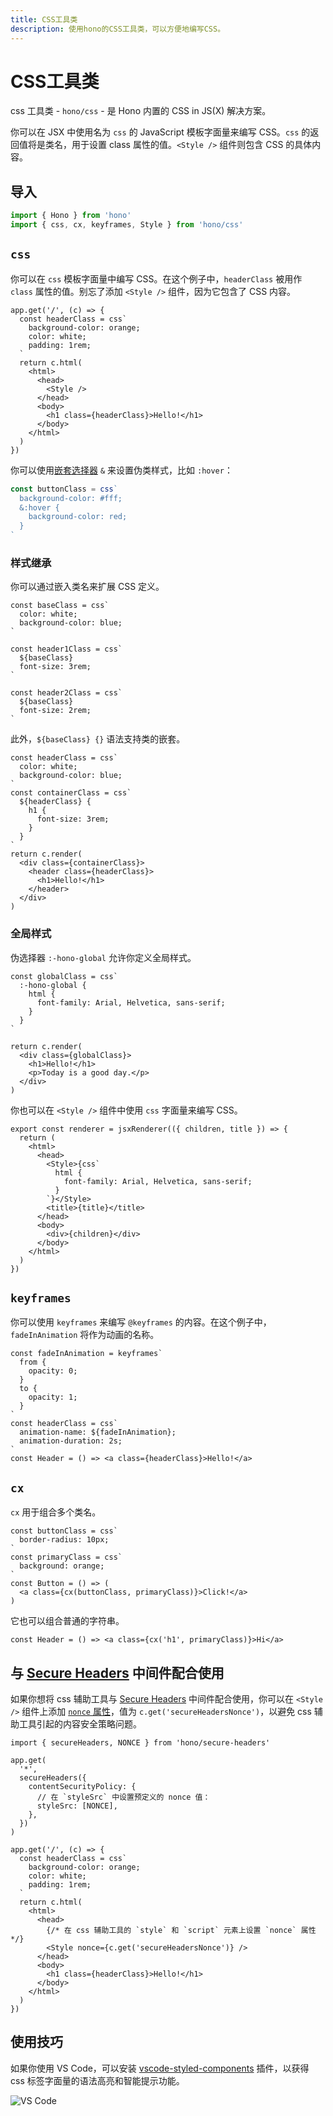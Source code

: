```yaml
---
title: CSS工具类
description: 使用hono的CSS工具类，可以方便地编写CSS。
---
```


# CSS工具类

css 工具类 - `hono/css` - 是 Hono 内置的 CSS in JS(X) 解决方案。

你可以在 JSX 中使用名为 `css` 的 JavaScript 模板字面量来编写 CSS。`css` 的返回值将是类名，用于设置 class 属性的值。`<Style />` 组件则包含 CSS 的具体内容。

## 导入

```ts
import { Hono } from 'hono'
import { css, cx, keyframes, Style } from 'hono/css'
```

## `css` <Badge style="vertical-align: middle;" type="warning" text="实验性" />

你可以在 `css` 模板字面量中编写 CSS。在这个例子中，`headerClass` 被用作 `class` 属性的值。别忘了添加 `<Style />` 组件，因为它包含了 CSS 内容。

```ts{10,13}
app.get('/', (c) => {
  const headerClass = css`
    background-color: orange;
    color: white;
    padding: 1rem;
  `
  return c.html(
    <html>
      <head>
        <Style />
      </head>
      <body>
        <h1 class={headerClass}>Hello!</h1>
      </body>
    </html>
  )
})
```

你可以使用[嵌套选择器](https://developer.mozilla.org/en-US/docs/Web/CSS/Nesting_selector) `&` 来设置伪类样式，比如 `:hover`：

```ts
const buttonClass = css`
  background-color: #fff;
  &:hover {
    background-color: red;
  }
`
```

### 样式继承

你可以通过嵌入类名来扩展 CSS 定义。

```tsx
const baseClass = css`
  color: white;
  background-color: blue;
`

const header1Class = css`
  ${baseClass}
  font-size: 3rem;
`

const header2Class = css`
  ${baseClass}
  font-size: 2rem;
`
```

此外，`${baseClass} {}` 语法支持类的嵌套。

```tsx
const headerClass = css`
  color: white;
  background-color: blue;
`
const containerClass = css`
  ${headerClass} {
    h1 {
      font-size: 3rem;
    }
  }
`
return c.render(
  <div class={containerClass}>
    <header class={headerClass}>
      <h1>Hello!</h1>
    </header>
  </div>
)
```

### 全局样式

伪选择器 `:-hono-global` 允许你定义全局样式。

```tsx
const globalClass = css`
  :-hono-global {
    html {
      font-family: Arial, Helvetica, sans-serif;
    }
  }
`

return c.render(
  <div class={globalClass}>
    <h1>Hello!</h1>
    <p>Today is a good day.</p>
  </div>
)
```

你也可以在 `<Style />` 组件中使用 `css` 字面量来编写 CSS。

```tsx
export const renderer = jsxRenderer(({ children, title }) => {
  return (
    <html>
      <head>
        <Style>{css`
          html {
            font-family: Arial, Helvetica, sans-serif;
          }
        `}</Style>
        <title>{title}</title>
      </head>
      <body>
        <div>{children}</div>
      </body>
    </html>
  )
})
```

## `keyframes` <Badge style="vertical-align: middle;" type="warning" text="实验性" />

你可以使用 `keyframes` 来编写 `@keyframes` 的内容。在这个例子中，`fadeInAnimation` 将作为动画的名称。

```tsx
const fadeInAnimation = keyframes`
  from {
    opacity: 0;
  }
  to {
    opacity: 1;
  }
`
const headerClass = css`
  animation-name: ${fadeInAnimation};
  animation-duration: 2s;
`
const Header = () => <a class={headerClass}>Hello!</a>
```

## `cx` <Badge style="vertical-align: middle;" type="warning" text="实验性" />

`cx` 用于组合多个类名。

```tsx
const buttonClass = css`
  border-radius: 10px;
`
const primaryClass = css`
  background: orange;
`
const Button = () => (
  <a class={cx(buttonClass, primaryClass)}>Click!</a>
)
```

它也可以组合普通的字符串。

```tsx
const Header = () => <a class={cx('h1', primaryClass)}>Hi</a>
```

## 与 [Secure Headers](/docs/middleware/builtin/secure-headers) 中间件配合使用

如果你想将 css 辅助工具与 [Secure Headers](/docs/middleware/builtin/secure-headers) 中间件配合使用，你可以在 `<Style />` 组件上添加 [`nonce` 属性](https://developer.mozilla.org/en-US/docs/Web/HTML/Global_attributes/nonce)，值为 `c.get('secureHeadersNonce')`，以避免 css 辅助工具引起的内容安全策略问题。

```tsx{8,23}
import { secureHeaders, NONCE } from 'hono/secure-headers'

app.get(
  '*',
  secureHeaders({
    contentSecurityPolicy: {
      // 在 `styleSrc` 中设置预定义的 nonce 值：
      styleSrc: [NONCE],
    },
  })
)

app.get('/', (c) => {
  const headerClass = css`
    background-color: orange;
    color: white;
    padding: 1rem;
  `
  return c.html(
    <html>
      <head>
        {/* 在 css 辅助工具的 `style` 和 `script` 元素上设置 `nonce` 属性 */}
        <Style nonce={c.get('secureHeadersNonce')} />
      </head>
      <body>
        <h1 class={headerClass}>Hello!</h1>
      </body>
    </html>
  )
})
```

## 使用技巧

如果你使用 VS Code，可以安装 [vscode-styled-components](https://marketplace.visualstudio.com/items?itemName=styled-components.vscode-styled-components) 插件，以获得 css 标签字面量的语法高亮和智能提示功能。

![VS Code](/images/css-ss.png)
